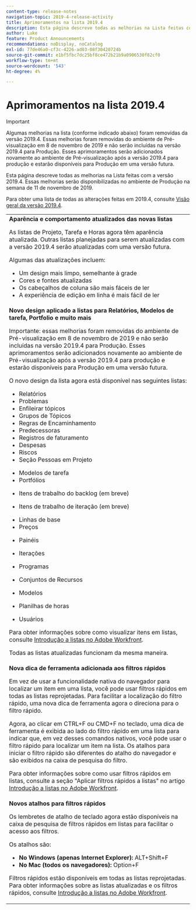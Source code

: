 ```yaml
---
content-type: release-notes
navigation-topic: 2019-4-release-activity
title: Aprimoramentos na lista 2019.4
description: Esta página descreve todas as melhorias na Lista feitas com a versão 2019.4. Essas melhorias serão disponibilizadas no ambiente de Produção na semana de 11 de novembro de 2019.
author: Luke
feature: Product Announcements
recommendations: noDisplay, noCatalog
exl-id: 77de46a0-cf3c-4226-ad03-08f30420724b
source-git-commit: e1bf5fbc7dc25bf8ce472b21b9a0906530f82cf0
workflow-type: tm+mt
source-wordcount: '543'
ht-degree: 4%

---
```


# Aprimoramentos na lista 2019.4

>[!IMPORTANT]
>
>Algumas melhorias na lista (conforme indicado abaixo) foram removidas da versão 2019.4. Essas melhorias foram removidas do ambiente de Pré-visualização em 8 de novembro de 2019 e não serão incluídas na versão 2019.4 para Produção. Esses aprimoramentos serão adicionados novamente ao ambiente de Pré-visualização após a versão 2019.4 para produção e estarão disponíveis para Produção em uma versão futura.

Esta página descreve todas as melhorias na Lista feitas com a versão 2019.4. Essas melhorias serão disponibilizadas no ambiente de Produção na semana de 11 de novembro de 2019.

Para obter uma lista de todas as alterações feitas em 2019.4, consulte [Visão geral da versão 2019.4](../../../../product-announcements/product-releases/quarterly-release-archive/2019.4-release-activity/2019-4-release-activity-overview.md).

<table style="table-layout:auto"> 
 <col> 
 <tbody> 
  <tr> 
   <td><strong>Aparência e comportamento atualizados das novas listas</strong> <p>As listas de Projeto, Tarefa e Horas agora têm aparência atualizada. Outras listas planejadas para serem atualizadas com a versão 2019.4 serão atualizadas com uma versão futura.</p> <p>Algumas das atualizações incluem:</p> 
    <ul> 
     <li>Um design mais limpo, semelhante à grade</li> 
     <li>Cores e fontes atualizadas</li> 
     <li>Os cabeçalhos de coluna são mais fáceis de ler</li> 
     <li>A experiência de edição em linha é mais fácil de ler</li> 
    </ul> </td> 
  </tr> 
  <tr> 
   <td><strong>Novo design aplicado a listas para Relatórios, Modelos de tarefa, Portfolio e muito mais</strong> <p>Importante: essas melhorias foram removidas do ambiente de Pré-visualização em 8 de novembro de 2019 e não serão incluídas na versão 2019.4 para Produção. Esses aprimoramentos serão adicionados novamente ao ambiente de Pré-visualização após a versão 2019.4 para produção e estarão disponíveis para Produção em uma versão futura.</p> <p>O novo design da lista agora está disponível nas seguintes listas:</p> 
    <ul> 
     <li>Relatórios </li> 
     <li>Problemas</li> 
     <li>Enfileirar tópicos </li> 
     <li>Grupos de Tópicos </li> 
     <li>Regras de Encaminhamento </li> 
     <li>Predecessoras </li> 
     <li>Registros de faturamento </li> 
     <li>Despesas </li> 
     <li>Riscos </li> 
     <li>Seção Pessoas em Projeto </li> 
    </ul> 
    <ul> 
     <li>Modelos de tarefa </li> 
     <li>Portfólios </li> 
     <li> <p>Itens de trabalho do backlog (em breve)</p> </li> 
     <li> <p>Itens de trabalho de iteração (em breve) </p> </li> 
     <li>Linhas de base </li> 
     <li>Preços </li> 
     <li> <p>Painéis </p> </li> 
     <li> <p>Iterações </p> </li> 
     <li> <p>Programas </p> </li> 
     <li> <p>Conjuntos de Recursos </p> </li> 
     <li> <p>Modelos </p> </li> 
     <li> <p>Planilhas de horas </p> </li> 
     <li> <p>Usuários </p> </li> 
    </ul> <p>Para obter informações sobre como visualizar itens em listas, consulte <a href="../../../../workfront-basics/navigate-workfront/use-lists/view-items-in-a-list.md" class="MCXref xref" xrefformat="{para}">Introdução a listas no Adobe Workfront</a>.</p> <p>Todas as listas atualizadas funcionam da mesma maneira. </p> </td> 
  </tr> 
  <tr> 
   <td> 
    <div> 
     <strong>Nova dica de ferramenta adicionada aos filtros rápidos</strong> 
     <p> Em vez de usar a funcionalidade nativa do navegador para localizar um item em uma lista, você pode usar filtros rápidos em todas as listas reprojetadas. Para facilitar a localização do filtro rápido, uma nova dica de ferramenta agora o direciona para o filtro rápido.</p> 
     <p>Agora, ao clicar em CTRL+F ou CMD+F no teclado, uma dica de ferramenta é exibida ao lado do filtro rápido em uma lista para indicar que, em vez desses comandos nativos, você pode usar o filtro rápido para localizar um item na lista. Os atalhos para iniciar o filtro rápido são diferentes do atalho do navegador e são exibidos na caixa de pesquisa do filtro.</p> 
     <p>Para obter informações sobre como usar filtros rápidos em listas, consulte a seção "Aplicar filtros rápidos a listas" no artigo <a href="../../../../workfront-basics/navigate-workfront/use-lists/view-items-in-a-list.md" class="MCXref xref" xrefformat="{para}">Introdução a listas no Adobe Workfront</a>.</p> 
    </div> </td> 
  </tr> 
  <tr> 
   <td> 
    <div> 
     <strong>Novos atalhos para filtros rápidos</strong> 
     <p>Os lembretes de atalho de teclado agora estão disponíveis na caixa de pesquisa de filtros rápidos em listas para facilitar o acesso aos filtros. </p> 
     <p>Os atalhos são:</p> 
     <ul> 
      <li><strong>No Windows (apenas Internet Explorer):</strong> ALT+Shift+F</li> 
      <li><strong>No Mac (todos os navegadores):</strong> Option+F</li> 
     </ul> 
     <p>Filtros rápidos estão disponíveis em todas as listas reprojetadas. Para obter informações sobre as listas atualizadas e os filtros rápidos, consulte <a href="../../../../workfront-basics/navigate-workfront/use-lists/view-items-in-a-list.md" class="MCXref xref" xrefformat="{para}">Introdução a listas no Adobe Workfront</a>.</p>
    </div> </td> 
  </tr> 
 </tbody> 
</table>
